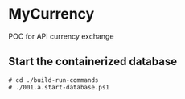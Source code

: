 # MyCurrency
POC for API currency exchange

## Start the containerized database
    # cd ./build-run-commands
    # ./001.a.start-database.ps1
